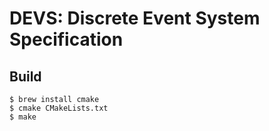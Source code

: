# DEVS: Discrete Event System Specification

## Build
```
$ brew install cmake
$ cmake CMakeLists.txt
$ make
```
